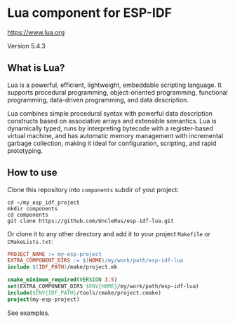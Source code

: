 # Lua component for ESP-IDF

https://www.lua.org

Version 5.4.3

## What is Lua?

Lua is a powerful, efficient, lightweight, embeddable scripting language. 
It supports procedural programming, object-oriented programming, functional
programming, data-driven programming, and data description.

Lua combines simple procedural syntax with powerful data description
constructs based on associative arrays and extensible semantics. Lua is
dynamically typed, runs by interpreting bytecode with a register-based
virtual machine, and has automatic memory management with incremental
garbage collection, making it ideal for configuration, scripting, and
rapid prototyping. 

## How to use

Clone this repository into `components` subdir of yout project:

```Shell
cd ~/my_esp_idf_project
mkdir components
cd components
git clone https://github.com/UncleRus/esp-idf-lua.git
```

Or clone it to any other directory and add it to your project `Makefile` or `CMakeLists.txt`:

```Makefile
PROJECT_NAME := my-esp-project
EXTRA_COMPONENT_DIRS := $(HOME)/my/work/path/esp-idf-lua
include $(IDF_PATH)/make/project.mk
```

```cmake
cmake_minimum_required(VERSION 3.5)
set(EXTRA_COMPONENT_DIRS $ENV{HOME}/my/work/path/esp-idf-lua)
include($ENV{IDF_PATH}/tools/cmake/project.cmake)
project(my-esp-project)
```

See examples.
